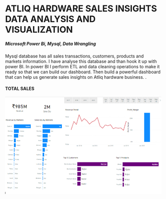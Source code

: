# <h1>ATLIQ HARDWARE SALES INSIGHTS DATA ANALYSIS AND VISUALIZATION</h1>
<h5>Microsoft Power Bi, Mysql, Data Wrangling</h5>

<p>
Mysql database has all sales transactions, customers, products and markets information.
I have analyse this database and than hook it up with power BI. In power BI I perform
ETL and data cleaning operations to make it ready so that we can build our dashboard. Then
build a powerful dashboard that can help us generate sales insights on Atliq hardware business. .
</P>
<h4>TOTAL SALES</h4>
<img src="Key_Insights.png" alt="Key Insights">


